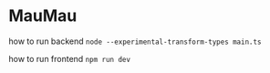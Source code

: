 # MauMau

how to run backend `node --experimental-transform-types main.ts`

how to run frontend `npm run dev`
